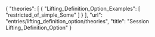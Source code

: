 {
    "theories": [
        {
            "Lifting_Definition_Option_Examples": [
                "restricted_of_simple_Some"
            ]
        }
    ],
    "url": "entries/lifting_definition_option/theories",
    "title": "Session Lifting_Definition_Option"
}